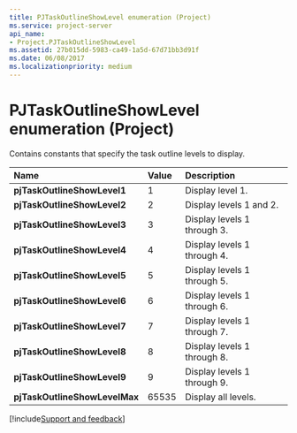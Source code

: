 ```yaml
---
title: PJTaskOutlineShowLevel enumeration (Project)
ms.service: project-server
api_name:
- Project.PJTaskOutlineShowLevel
ms.assetid: 27b015dd-5983-ca49-1a5d-67d71bb3d91f
ms.date: 06/08/2017
ms.localizationpriority: medium
---
```



# PJTaskOutlineShowLevel enumeration (Project)

Contains constants that specify the task outline levels to display.



|Name|Value|Description|
|:-----|:-----|:-----|
|**pjTaskOutlineShowLevel1**|1|Display level 1.|
|**pjTaskOutlineShowLevel2**|2|Display levels 1 and 2.|
|**pjTaskOutlineShowLevel3**|3|Display levels 1 through 3.|
|**pjTaskOutlineShowLevel4**|4|Display levels 1 through 4.|
|**pjTaskOutlineShowLevel5**|5|Display levels 1 through 5.|
|**pjTaskOutlineShowLevel6**|6|Display levels 1 through 6.|
|**pjTaskOutlineShowLevel7**|7|Display levels 1 through 7.|
|**pjTaskOutlineShowLevel8**|8|Display levels 1 through 8.|
|**pjTaskOutlineShowLevel9**|9|Display levels 1 through 9.|
|**pjTaskOutlineShowLevelMax**|65535|Display all levels.|

[!include[Support and feedback](~/includes/feedback-boilerplate.md)]